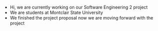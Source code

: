 -  Hi, we are currently working on our Software Engineering 2 project
-  We are students at Montclair State University 
-  We finished the project proposal now we are moving forward with the project 


<!---
drewdrewbees/drewdrewbees is a ✨ special ✨ repository because its `README.md` (this file) appears on your GitHub profile.
You can click the Preview link to take a look at your changes.
--->
